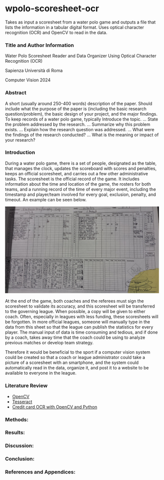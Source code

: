 # wpolo-scoresheet-ocr
Takes as input a scoresheet from a water polo game and outputs a file that lists the information in a tabular digital format. Uses optical character recognition (OCR) and OpenCV to read in the data.



### Title and Author Information

Water Polo Scoresheet Reader and Data Organizer Using Optical Character Recognition (OCR)

Sapienza Università di Roma

Computer Vision 2024



### Abstract

A short (usually around 250-400 words) description of the paper. Should include what the purpose of the paper is (including the basic research question/problem), the basic design of your project, and the major findings.
To keep records of a water polo game, typically
Introduce the topic. ...
State the problem addressed by the research. ...
Summarize why this problem exists. ...
Explain how the research question was addressed. ...
What were the findings of the research conducted? ...
What is the meaning or impact of your research?



### Introduction

During a water polo game, there is a set of people, designated as the table, that manages the clock, updates the scoreboard with scores and penalties, keeps an official scoresheet, and carries out a few other administrative tasks. The scoresheet is the official record of the game. It includes information about the time and location of the game, the rosters for both teams, and a running record of the time of every major event, including the timestamp and player/team involved for every goal, exclusion, penalty, and timeout. An example can be seen below.

![alt text](assets/scoresheet.jpeg)

At the end of the game, both coaches and the referees must sign the scoresheet to validate its accuracy, and this scoresheet will be transferred to the governing league. When possible, a copy will be given to either coach. Often, especially in leagues with less funding, these scoresheets will be forgotten. In more official leagues, someone will manually type in the data from this sheet so that the league can publish the statistics for every player. The manual input of data is time consuming and tedious, and if done by a coach, takes away time that the coach could be using to analyze previous matches or develop team strategy.

Therefore it would be beneficial to the sport if a computer vision system could be created so that a coach or league administrator could take a picture of a scoresheet with an smartphone, and the system could automatically read in the data, organize it, and post it to a website to be available to everyone in the league.



### Literature Review

- [OpenCV](https://opencv.org/)
- [Tesseract](https://github.com/tesseract-ocr/tesseract)
- [Credit card OCR with OpenCV and Python](https://pyimagesearch.com/2017/07/17/credit-card-ocr-with-opencv-and-python/)



### Methods:

### Results:

### Discussion:

### Conclusion:

### References and Appendices:
